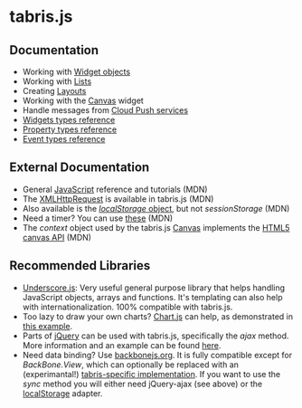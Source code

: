 # tabris.js

## Documentation
- Working with [Widget objects](widgets)
- Working with [Lists](list)
- Creating [Layouts](layout)
- Working with the [Canvas](canvas) widget
- Handle messages from [Cloud Push services](cloudPush)
- [Widgets types reference](widget-types)
- [Property types reference](property-types)
- [Event types reference](event-types)

## External Documentation
- General [JavaScript](https://developer.mozilla.org/en-US/docs/Web/JavaScript) reference and tutorials (MDN) 
- The [XMLHttpRequest](https://developer.mozilla.org/en-US/docs/Web/API/XMLHttpRequest) is available in tabris.js (MDN)
- Also available is the [*localStorage* object](https://developer.mozilla.org/en-US/docs/Web/Guide/API/DOM/Storage), but not *sessionStorage* (MDN)
- Need a timer? You can use [these](https://developer.mozilla.org/en-US/Add-ons/Code_snippets/Timers) (MDN)
- The *context* object used by the tabris.js [Canvas](canvas) implements the [HTML5 canvas API](https://developer.mozilla.org/en/docs/Web/API/CanvasRenderingContext2D) (MDN)

## Recommended Libraries
- [Underscore.js](http://underscorejs.org/): Very useful general purpose library that helps handling JavaScript objects, arrays and functions. It's templating can also help with internationalization. 100% compatible with tabris.js. 
- Too lazy to draw your own charts? [Chart.js](http://www.chartjs.org/) can help, as demonstrated in [this example](https://github.com/eclipsesource/tabris-js/blob/master/examples/chart/chartdemo.js).
- Parts of [jQuery](http://jquery.com) can be used with tabris.js, specifically the *ajax* method. More information and an example can be found [here](https://github.com/eclipsesource/tabris-js/tree/master/examples/jquery).
- Need data binding? Use [backbonejs.org](http://backbonejs.org/). It is fully compatible except for *BackBone.View*, which can optionally be replaced with an (experimantal!) [tabris-specific implementation](https://github.com/eclipsesource/tabris-js/blob/master/examples/todo/lib/backbone). If you want to use the *sync* method you will either need jQuery-ajax (see above) or the [localStorage](https://github.com/jeromegn/Backbone.localStorage) adapter.  
